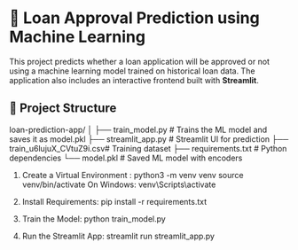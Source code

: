 # 🏦 Loan Approval Prediction using Machine Learning

This project predicts whether a loan application will be approved or not using a machine learning model trained on historical loan data. The application also includes an interactive frontend built with **Streamlit**.

## 📂 Project Structure
loan-prediction-app/
│
├── train_model.py # Trains the ML model and saves it as model.pkl
├── streamlit_app.py # Streamlit UI for prediction
├── train_u6lujuX_CVtuZ9i.csv# Training dataset
├── requirements.txt # Python dependencies
└── model.pkl # Saved ML model with encoders

1. Create a Virtual Environment : python3 -m venv venv
source venv/bin/activate
On Windows: venv\\Scripts\\activate

2. Install Requirements: pip install -r requirements.txt
3. Train the Model: python train_model.py
4. Run the Streamlit App: streamlit run streamlit_app.py



